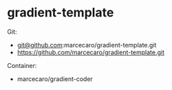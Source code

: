 # gradient-template

Git:  
  - git@github.com:marcecaro/gradient-template.git
  - https://github.com/marcecaro/gradient-template.git

Container:
  - marcecaro/gradient-coder
